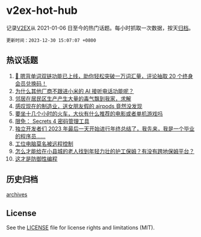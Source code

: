 # v2ex-hot-hub

 记录[V2EX](https://www.v2ex.com/)从 2021-01-06 日至今的热门话题。每小时抓取一次数据，按天[归档](archives)。

`更新时间：2023-12-30 15:07:07 +0800`

## 热议话题

1. [🎁 嗯背单词双链功能已上线，助你轻松突破一万词汇量，评论抽取 20 个终身会员兑换码！](https://www.v2ex.com/t/1004459)
1. [为什么其他厂商不跟进小米的 AI 接听电话功能呢？](https://www.v2ex.com/t/1004433)
1. [邻居在居民区生产产生大量的毒气飘到我家，求解](https://www.v2ex.com/t/1004569)
1. [感叹现在的制造业，送女朋友假的 airpods 竟然没发现](https://www.v2ex.com/t/1004547)
1. [要坐十几个小时的火车，大伙有什么推荐的电影或者单机游戏吗](https://www.v2ex.com/t/1004544)
1. [限免： Secrets 4 密码管理工具](https://www.v2ex.com/t/1004456)
1. [独立开发者们 2023 年最后一天开始进行年终总结了，我先来，我是一个毕业的程序员......](https://www.v2ex.com/t/1004426)
1. [工位电脑莫名被远程控制](https://www.v2ex.com/t/1004473)
1. [怎么才能给在小县城的老人找到年轻力壮的护工保姆？有没有跨地保姆平台？](https://www.v2ex.com/t/1004563)
1. [这才是防御性编程](https://www.v2ex.com/t/1004506)

## 历史归档

[archives](archives)

## License

See the [LICENSE](LICENSE) file for license rights and limitations (MIT).
